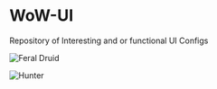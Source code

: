 # WoW-UI
Repository of Interesting and or functional UI Configs


![Feral Druid](https://github.com/dwhite78/WoW-UI/tree/main/Druid/Feral)

![Hunter](https://github.com/dwhite78/WoW-UI/tree/main/Hunter)

